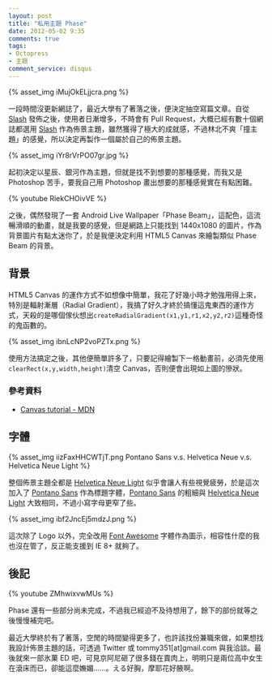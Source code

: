 ```yaml
---
layout: post
title: "私用主題 Phase"
date: 2012-05-02 9:35
comments: true
tags:
- Octopress
- 主題
comment_service: disqus
---
```


{% asset_img iMujOkELjjcra.png %}

一段時間沒更新網誌了，最近大學有了著落之後，便決定抽空寫篇文章。自從 [Slash] 發佈之後，使用者日漸增多，不時會有 Pull Request，大概已經有數十個網誌都選用 [Slash] 作為佈景主題，雖然獲得了極大的成就感，不過林北不爽「撞主題」的感覺，所以決定再製作一個屬於自己的佈景主題。

[Slash]: http://zespia.tw/Octopress-Theme-Slash/index_tw.html

<!-- more -->

{% asset_img iYr8rVrPO07gr.jpg %}

起初決定以星辰、銀河作為主題，但就是找不到想要的那種感覺，而我又是 Photoshop 苦手，要我自己用 Photoshop 畫出想要的那種感覺實在有點困難。

{% youtube RiekCHOivVE %}

之後，偶然發現了一套 Android Live Wallpaper「Phase Beam」，這配色，這流暢滑順的動畫，就是我要的感覺，但是網路上只能找到 1440x1080 的圖片，作為背景圖片有點太迷你了，於是我便決定利用 HTML5 Canvas 來繪製類似 Phase Beam 的背景。

## 背景

HTML5 Canvas 的運作方式不如想像中簡單，我花了好幾小時才勉強用得上來，特別是輻射漸層（Radial Gradient），我搞了好久才終於搞懂這鬼東西的運作方式，天殺的是哪個傢伙想出`createRadialGradient(x1,y1,r1,x2,y2,r2)`這種奇怪的鬼函數的。

{% asset_img ibnLcNP2voPZTx.png %}

使用方法搞定之後，其他便簡單許多了，只要記得繪製下一格動畫前，必須先使用`clearRect(x,y,width,height)`清空 Canvas，否則便會出現如上圖的慘狀。

### 參考資料

- [Canvas tutorial - MDN](https://developer.mozilla.org/en/Canvas_tutorial)

## 字體

{% asset_img iizFaxHHCWTjT.png Pontano Sans v.s. Helvetica Neue v.s. Helvetica Neue Light %}

整個佈景主題全都是 [Helvetica Neue Light] 似乎會讓人有些視覺疲勞，於是這次加入了 [Pontano Sans] 作為標題字體，[Pontano Sans] 的粗細與 [Helvetica Neue Light] 大致相同，不過小寫字母更窄了些。

{% asset_img ibf2JncEj5mdzJ.png %}

這次除了 Logo 以外，完全改用 [Font Awesome](http://fortawesome.github.com/Font-Awesome/) 字體作為圖示，相容性什麼的我也沒在管了，反正能支援到 IE 8+ 就夠了。

[Helvetica Neue Light]: http://en.wikipedia.org/wiki/Helvetica#Neue_Helvetica_.281983.29
[Pontano Sans]: http://www.google.com/webfonts/specimen/Pontano+Sans

## 後記

{% youtube ZMhwixvwMUs %}

Phase 還有一些部分尚未完成，不過我已經迫不及待想用了，餘下的部份就等之後慢慢補完吧。

最近大學終於有了著落，空閒的時間變得更多了，也許該找份兼職來做，如果想找我設計佈景主題的話，可透過 Twitter 或 tommy351[at]gmail.com 與我洽談。最後就來一部氷菓 ED 吧，可見京阿尼砸了很多錢在賣肉上，明明只是兩位高中女生在滾床而已，卻能這麼嫵媚......。える好胸，摩耶花好腋啊。
